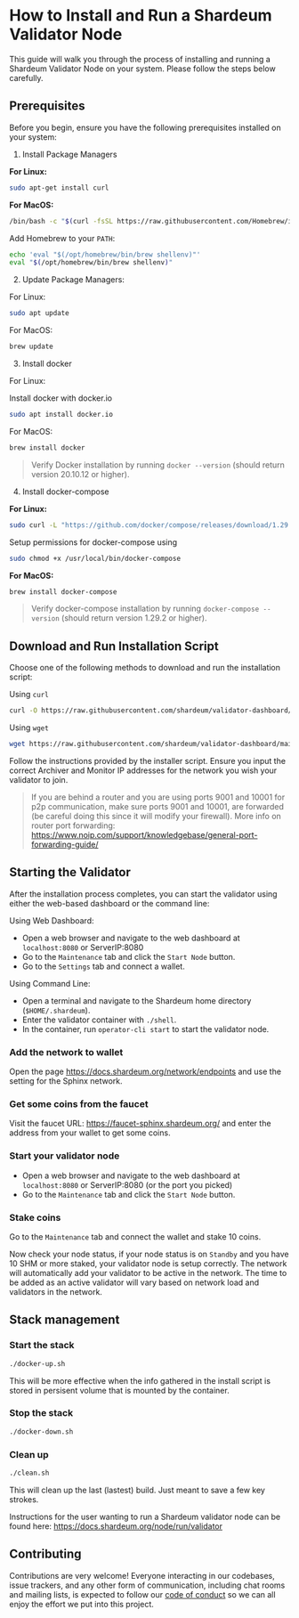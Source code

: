 # How to Install and Run a Shardeum Validator Node

This guide will walk you through the process of installing and running a Shardeum Validator Node on your system. Please follow the steps below carefully.

## Prerequisites

Before you begin, ensure you have the following prerequisites installed on your system:

1. Install Package Managers

**For Linux:**

```bash
sudo apt-get install curl
```

**For MacOS:**

```bash
/bin/bash -c "$(curl -fsSL https://raw.githubusercontent.com/Homebrew/install/HEAD/install.sh)"
```

Add Homebrew to your `PATH`:

```bash
echo 'eval "$(/opt/homebrew/bin/brew shellenv)"'
eval "$(/opt/homebrew/bin/brew shellenv)"
```

2. Update Package Managers:

For Linux:

```bash
sudo apt update
```

For MacOS:

```bash
brew update
```

3. Install docker

For Linux:

Install docker with docker.io

```bash
sudo apt install docker.io
```

For MacOS:

```bash
brew install docker
```

> Verify Docker installation by running `docker --version` (should return version 20.10.12 or higher).

4. Install docker-compose

**For Linux:**

```bash
sudo curl -L "https://github.com/docker/compose/releases/download/1.29.2/docker-compose-$(uname -s)-$(uname -m)" -o /usr/local/bin/docker-compose
```

Setup permissions for docker-compose using

```bash
sudo chmod +x /usr/local/bin/docker-compose
```

**For MacOS:**

```bash
brew install docker-compose
```
> Verify docker-compose installation by running `docker-compose --version` (should return version 1.29.2 or higher).

## Download and Run Installation Script

Choose one of the following methods to download and run the installation script:

Using `curl`

```bash
curl -O https://raw.githubusercontent.com/shardeum/validator-dashboard/main/installer.sh && chmod +x installer.sh && ./installer.sh
```

Using `wget`

```bash
wget https://raw.githubusercontent.com/shardeum/validator-dashboard/main/installer.sh && chmod +x installer.sh && ./installer.sh
```

Follow the instructions provided by the installer script. Ensure you input the correct Archiver and Monitor IP addresses for the network you wish your validator to join.

> If you are behind a router and you are using ports 9001 and 10001 for p2p communication, make sure ports 9001 and 10001, are forwarded (be careful doing this since it will modify your firewall). More info on router port forwarding: https://www.noip.com/support/knowledgebase/general-port-forwarding-guide/

## Starting the Validator

After the installation process completes, you can start the validator using either the web-based dashboard or the command line:

Using Web Dashboard:

- Open a web browser and navigate to the web dashboard at `localhost:8080` or ServerIP:8080
- Go to the `Maintenance` tab and click the `Start Node` button.
- Go to the `Settings` tab and connect a wallet.

Using Command Line:

- Open a terminal and navigate to the Shardeum home directory (`$HOME/.shardeum`).
- Enter the validator container with `./shell`.
- In the container, run `operator-cli start` to start the validator node.

### Add the network to wallet

Open the page https://docs.shardeum.org/network/endpoints and use the setting for the Sphinx network.

### Get some coins from the faucet

Visit the faucet URL: https://faucet-sphinx.shardeum.org/ and enter the address from your wallet to get some coins.

### Start your validator node

- Open a web browser and navigate to the web dashboard at `localhost:8080` or ServerIP:8080 (or the port you picked)
- Go to the `Maintenance` tab and click the `Start Node` button.

### Stake coins

Go to the `Maintenance` tab and connect the wallet and stake 10 coins.

Now check your node status, if your node status is on `Standby` and you have 10 SHM or more staked, your validator node is setup correctly. The network will automatically add your validator to be active in the network. The time to be added as an active validator will vary based on network load and validators in the network.

## Stack management

### Start the stack

```bash
./docker-up.sh
```

This will be more effective when the info gathered in the install script is stored in persisent volume that is mounted by the container.

### Stop the stack

```bash
./docker-down.sh
```

### Clean up

```bash
./clean.sh
```

This will clean up the last (lastest) build. Just meant to save a few key strokes.

Instructions for the user wanting to run a Shardeum validator node can be found here: <https://docs.shardeum.org/node/run/validator>

## Contributing

Contributions are very welcome! Everyone interacting in our codebases, issue trackers, and any other form of communication, including chat rooms and mailing lists, is expected to follow our [code of conduct](./CODE_OF_CONDUCT.md) so we can all enjoy the effort we put into this project.
